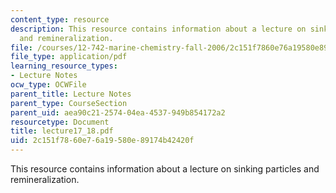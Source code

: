 ```yaml
---
content_type: resource
description: This resource contains information about a lecture on sinking particles
  and remineralization.
file: /courses/12-742-marine-chemistry-fall-2006/2c151f7860e76a19580e89174b42420f_lecture17_18.pdf
file_type: application/pdf
learning_resource_types:
- Lecture Notes
ocw_type: OCWFile
parent_title: Lecture Notes
parent_type: CourseSection
parent_uid: aea90c21-2574-04ea-4537-949b854172a2
resourcetype: Document
title: lecture17_18.pdf
uid: 2c151f78-60e7-6a19-580e-89174b42420f
---
```

This resource contains information about a lecture on sinking particles and remineralization.

